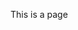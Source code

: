 <!DOCTYPE html>
<html>
    <head>
        <title>My github page</title>
    </head>
    <body>
        <p>This is a page</p>
    </body>
</html>
